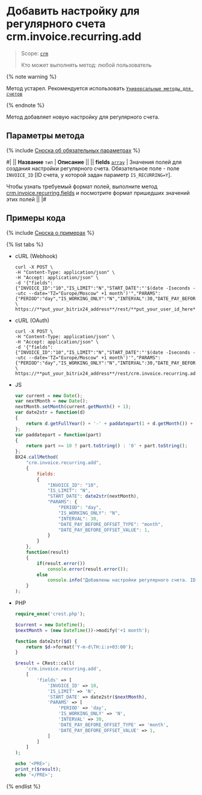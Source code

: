 # Добавить настройку для регулярного счета crm.invoice.recurring.add

> Scope: [`crm`](../../../scopes/permissions.md)
>
> Кто может выполнять метод: любой пользователь

{% note warning %}

Метод устарел. Рекомендуется использовать  [`Универсальные методы для счетов`](../../universal/invoice.md)

{% endnote %}

Метод добавляет новую настройку для регулярного счета.

## Параметры метода

{% include [Сноска об обязательных параметрах](../../../../_includes/required.md) %}

#|
|| **Название**
`тип` | **Описание** ||
|| **fields**
[`array`](../../../data-types.md) | Значения полей для создания настройки регулярного счета.
Обязательное поле - поле `INVOICE_ID` [ID счета, у которой задан параметр `IS_RECURRING=Y`]. 

Чтобы узнать требуемый формат полей, выполните метод [crm.invoice.recurring.fields](./crm-invoice-recurring-fields.md) и посмотрите формат пришедших значений этих полей ||
|#

## Примеры кода

{% include [Сноска о примерах](../../../../_includes/examples.md) %}

{% list tabs %}

- cURL (Webhook)

    ```http
    curl -X POST \
    -H "Content-Type: application/json" \
    -H "Accept: application/json" \
    -d '{"fields":{"INVOICE_ID":"10","IS_LIMIT":"N","START_DATE":"'$(date -Iseconds --utc --date='TZ="Europe/Moscow" +1 month')'","PARAMS":{"PERIOD":"day","IS_WORKING_ONLY":"N","INTERVAL":30,"DATE_PAY_BEFORE_OFFSET_TYPE":"month","DATE_PAY_BEFORE_OFFSET_VALUE":1}}}' \
    https://**put_your_bitrix24_address**/rest/**put_your_user_id_here**/**put_your_webbhook_here**/crm.invoice.recurring.add    
    ```

- cURL (OAuth)

    ```http
    curl -X POST \
    -H "Content-Type: application/json" \
    -H "Accept: application/json" \
    -d '{"fields":{"INVOICE_ID":"10","IS_LIMIT":"N","START_DATE":"'$(date -Iseconds --utc --date='TZ="Europe/Moscow" +1 month')'","PARAMS":{"PERIOD":"day","IS_WORKING_ONLY":"N","INTERVAL":30,"DATE_PAY_BEFORE_OFFSET_TYPE":"month","DATE_PAY_BEFORE_OFFSET_VALUE":1}},"auth":"**put_access_token_here**"}' \
    https://**put_your_bitrix24_address**/rest/crm.invoice.recurring.add
    ```

- JS

    ```js
    var current = new Date();
    var nextMonth = new Date();
    nextMonth.setMonth(current.getMonth() + 1);
    var date2str = function(d)
    {
        return d.getFullYear() + '-' + paddatepart(1 + d.getMonth()) + '-' + paddatepart(d.getDate()) + 'T' + paddatepart(d.getHours()) + ':' + paddatepart(d.getMinutes()) + ':' + paddatepart(d.getSeconds()) + '+03:00';
    };
    var paddatepart = function(part)
    {
        return part >= 10 ? part.toString() : '0' + part.toString();
    };
    BX24.callMethod(
        "crm.invoice.recurring.add",
        {
            fields:
            {
                "INVOICE_ID": "10",
                "IS_LIMIT": "N",
                "START_DATE": date2str(nextMonth),
                "PARAMS": {
                    "PERIOD": "day",
                    "IS_WORKING_ONLY": "N",
                    "INTERVAL": 30,
                    "DATE_PAY_BEFORE_OFFSET_TYPE": "month",
                    "DATE_PAY_BEFORE_OFFSET_VALUE": 1,
                }
            }
        },
        function(result)
        {
            if(result.error())
                console.error(result.error());
            else
                console.info("Добавлены настройки регулярного счета. ID записи - " + result.data());
        }
    );
    ```

- PHP

    ```php
    require_once('crest.php');

    $current = new DateTime();
    $nextMonth = (new DateTime())->modify('+1 month');

    function date2str($d) {
        return $d->format('Y-m-d\TH:i:s+03:00');
    }

    $result = CRest::call(
        'crm.invoice.recurring.add',
        [
            'fields' => [
                'INVOICE_ID' => 10,
                'IS_LIMIT' => 'N',
                'START_DATE' => date2str($nextMonth),
                'PARAMS' => [
                    'PERIOD' => 'day',
                    'IS_WORKING_ONLY' => 'N',
                    'INTERVAL' => 30,
                    'DATE_PAY_BEFORE_OFFSET_TYPE' => 'month',
                    'DATE_PAY_BEFORE_OFFSET_VALUE' => 1,
                ]
            ]
        ]
    );

    echo '<PRE>';
    print_r($result);
    echo '</PRE>';
    ```

{% endlist %}